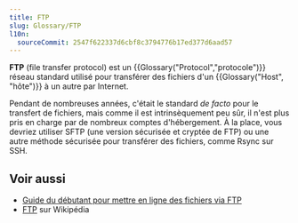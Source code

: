 ```yaml
---
title: FTP
slug: Glossary/FTP
l10n:
  sourceCommit: 2547f622337d6cbf8c3794776b17ed377d6aad57
---
```


**FTP** (file transfer protocol) est un {{Glossary("Protocol","protocole")}} réseau standard utilisé pour transférer des fichiers d'un {{Glossary("Host", "hôte")}} à un autre par Internet.

Pendant de nombreuses années, c'était le standard _de facto_ pour le transfert de fichiers, mais comme il est intrinsèquement peu sûr, il n'est plus pris en charge par de nombreux comptes d'hébergement. À la place, vous devriez utiliser SFTP (une version sécurisée et cryptée de FTP) ou une autre méthode sécurisée pour transférer des fichiers, comme Rsync sur SSH.

## Voir aussi

- [Guide du débutant pour mettre en ligne des fichiers via FTP](/fr/docs/Learn_web_development/Howto/Tools_and_setup/Upload_files_to_a_web_server)
- [FTP](https://fr.wikipedia.org/wiki/File_Transfer_Protocol) sur Wikipédia
